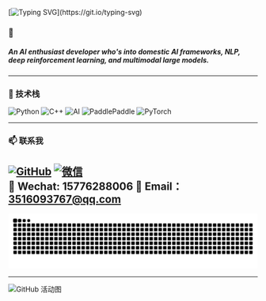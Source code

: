[![Typing SVG](https://readme-typing-svg.demolab.com?font=Arial&size=40&pause=2000&color=CB715F&vCenter=true&random=true&width=600&height=100&lines=Take+a+deep+breath+relax+and+stay+alert.)](https://git.io/typing-svg)
### 👋 

##### An AI enthusiast developer who's into domestic AI frameworks, NLP, deep reinforcement learning, and multimodal large models.

---

### 🚀 技术栈
![Python](https://img.shields.io/badge/-Python-3776AB?style=flat-square&logo=python&logoColor=white)
![C++](https://img.shields.io/badge/-C++-00599C?style=flat-square&logo=c%2B%2B&logoColor=white)
![AI](https://img.shields.io/badge/-AI-FF6B6B?style=flat-square&logo=artificial-intelligence&logoColor=white)
![PaddlePaddle](https://img.shields.io/badge/-PaddlePaddle-41B883?style=flat-square&logo=paddlepaddle&logoColor=white)
![PyTorch](https://img.shields.io/badge/-PyTorch-EE4C2C?style=flat-square&logo=pytorch&logoColor=white)

---

### 📫 联系我

[![GitHub](https://img.shields.io/badge/-GitHub-181717?style=flat-square&logo=github)](https://github.com/Le-soleile)
[![微信](https://img.shields.io/badge/-微信-07C160?style=flat-square&logo=wechat&logoColor=white)](https://example.com/wechat-qrcode)  
📱 Wechat: 15776288006
📧 Email：[3516093767@qq.com](mailto:3516093767@qq.com)
---

<picture>
  <source media="(prefers-color-scheme: dark)" srcset="https://raw.githubusercontent.com/Le-soleile/Le-soleile/output/github-contribution-grid-snake-dark.svg">
  <source media="(prefers-color-scheme: light)" srcset="https://raw.githubusercontent.com/Le-soleile/Le-soleile/output/github-contribution-grid-snake.svg">
  <img alt="github contribution grid snake animation" src="https://raw.githubusercontent.com/Le-soleile/Le-soleile/output/github-contribution-grid-snake.svg">
</picture>

---
<!-- 蓝色系炫酷版 GitHub 活动图 -->
![GitHub 活动图](https://github-readme-activity-graph.vercel.app/graph?username=Le-soleile&theme=blueberry&bg_color=0d1117&color=4cc9f0&line=4361ee&point=4895ef&area=true&area_color=4361ee33&radius=10&custom_title=GitHub%20Activity%20Graph&hide_border=false&border_radius=8&border_color=4361ee55)



